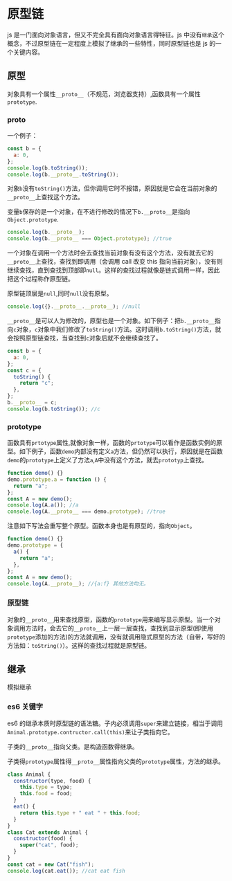 # 原型链

js 是一门面向对象语言，但又不完全具有面向对象语言得特征。js 中没有`继承`这个概念，不过原型链在一定程度上模拟了继承的一些特性，同时原型链也是 js 的一个关键内容。

## 原型

对象具有一个属性`__proto__`（不规范，浏览器支持）,函数具有一个属性`prototype`.

### **proto**

一个例子：

```js
const b = {
  a: 0,
};
console.log(b.toString());
console.log(b.__proto__.toString());
```

对象`b`没有`toString()`方法，但你调用它时不报错，原因就是它会在当前对象的`__proto__`上查找这个方法。

变量`b`保存的是一个对象，在不进行修改的情况下`b.__proto__`是指向`Object.prototype`.

```js
console.log(b.__proto__);
console.log(b.__proto__ === Object.prototype); //true
```

一个对象在调用一个方法时会去查找当前对象有没有这个方法，没有就去它的`__proto__`上查找，查找到即调用（会调用 call 改变 this 指向当前对象），没有则继续查找，直到查找到顶部即`null`。这样的查找过程就像是链式调用一样，因此把这个过程称作原型链。

原型链顶层是`null`,同时`null`没有原型。

```js
console.log({}.__proto__.__proto__); //null
```

`__proto__`是可以人为修改的，原型也是一个对象。如下例子：把`b.__proto__`指向`c`对象，`c`对象中我们修改了`toString()`方法。这时调用`b.toString()`方法，就会按照原型链查找，当查找到`c`对象后就不会继续查找了。

```js
const b = {
  a: 0,
};
const c = {
  toString() {
    return "c";
  },
};
b.__proto__ = c;
console.log(b.toString()); //c
```

### prototype

函数具有`prtotype`属性,就像对象一样，函数的`prtotype`可以看作是函数实例的原型。如下例子，函数`demo`内部没有定义`a`方法，但仍然可以执行，原因就是在函数`demo`的`prototype`上定义了方法`a`,`A`中没有这个方法，就去`prototyp`上查找。

```js
function demo() {}
demo.prototype.a = function () {
  return "a";
};
const A = new demo();
console.log(A.a()); //a
console.log(A.__proto__ === demo.prototype); //true
```

注意如下写法会重写整个原型。函数本身也是有原型的，指向`Object`。

```js
function demo() {}
demo.prototype = {
  a() {
    return "a";
  },
};
const A = new demo();
console.log(A.__proto__); //{a:f} 其他方法均无。
```

### 原型链

对象的`__proto__`用来查找原型，函数的`prototype`用来编写显示原型。当一个对象调用方法时，会去它的`__proto__`上一层一层查找，查找到显示原型(即使用`prototype`添加的方法)的方法就调用，没有就调用隐式原型的方法（自带，写好的方法如：`toString()`）。这样的查找过程就是原型链。

## 继承

模拟继承

### es6 关键字

es6 的继承本质时原型链的语法糖。子内必须调用`super`来建立链接，相当于调用`Animal.prototype.contructor.call(this)`来让子类指向它。

子类的`__proto__`指向父类。是构造函数得继承。

子类得`prototype`属性得`__proto__`属性指向父类的`prototype`属性，方法的继承。

```js
class Animal {
  constructor(type, food) {
    this.type = type;
    this.food = food;
  }
  eat() {
    return this.type + " eat " + this.food;
  }
}
class Cat extends Animal {
  constructor(food) {
    super("cat", food);
  }
}
const cat = new Cat("fish");
console.log(cat.eat()); //cat eat fish
```
